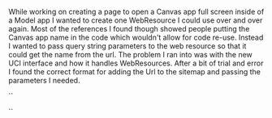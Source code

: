 
While working on creating a page to open a Canvas app full screen inside of a Model app I wanted to create one WebResource I could use over and over again.  Most of the references I found though showed people putting the Canvas app name in the code which wouldn't allow for code re-use.  Instead I wanted to pass query string parameters to the web resource so that it could get the name from the url.  The problem I ran into was with the new UCI interface and how it handles WebResources.  After a bit of trial and error I found the correct format for adding the Url to the sitemap and passing the parameters I needed.

``

``
<!--stackedit_data:
eyJoaXN0b3J5IjpbLTE2OTYyOTMwNzhdfQ==
-->
